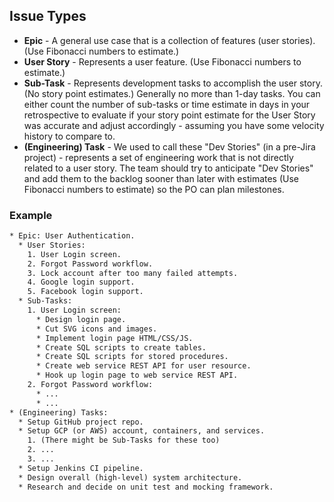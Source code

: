 ## Issue Types

* **Epic** - A general use case that is a collection of features (user stories). (Use Fibonacci numbers to estimate.)
* **User Story** - Represents a user feature. (Use Fibonacci numbers to estimate.)
* **Sub-Task** - Represents development tasks to accomplish the user story. (No story point estimates.) Generally no more than 1-day tasks. You can either count the number of sub-tasks or time estimate in days in your retrospective to evaluate if your story point estimate for the User Story was accurate and adjust accordingly - assuming you have some velocity history to compare to.
* **(Engineering) Task** - We used to call these "Dev Stories" (in a pre-Jira project) - represents a set of engineering work that is not directly related to a user story. The team should try to anticipate "Dev Stories" and add them to the backlog sooner than later with estimates (Use Fibonacci numbers to estimate) so the PO can plan milestones.

### Example

```txt
* Epic: User Authentication.
  * User Stories:
    1. User Login screen.
    2. Forgot Password workflow.
    3. Lock account after too many failed attempts.
    4. Google login support.
    5. Facebook login support.
  * Sub-Tasks:
    1. User Login screen:
      * Design login page.
      * Cut SVG icons and images.
      * Implement login page HTML/CSS/JS.
      * Create SQL scripts to create tables.
      * Create SQL scripts for stored procedures.
      * Create web service REST API for user resource.
      * Hook up login page to web service REST API.
    2. Forgot Password workflow:
      * ...
      * ...
* (Engineering) Tasks:
  * Setup GitHub project repo.
  * Setup GCP (or AWS) account, containers, and services.
    1. (There might be Sub-Tasks for these too)
    2. ...
    3. ...
  * Setup Jenkins CI pipeline.
  * Design overall (high-level) system architecture.
  * Research and decide on unit test and mocking framework.
```
